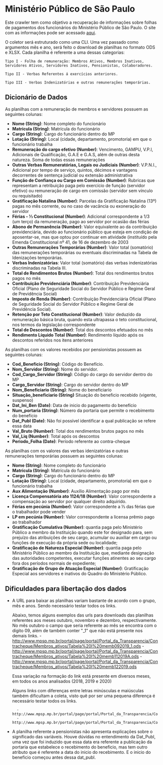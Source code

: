 # Ministério Público de São Paulo

Este crawler tem como objetivo a recuperação de informações sobre folhas de pagamentos dos funcionários do Ministério Público de São Paulo. O site com as informações pode ser acessado [aqui](http://www.mpsp.mp.br/portal/page/portal/Portal_da_Transparencia/Contracheque).

O coletor será estruturado como uma CLI. Uma vez passado como argumentos mês e ano, será feito o download de planilhas no formato ODS e XLSX. Cada planilha é referente a uma dessas categorias:

    Tipo I - Folha de remuneração: Membros Ativos, Membros Inativos, Servidores Ativos, Servidores Inativos, Pensionistas, Colaboradores.

    Tipo II - Verbas Referentes á exercícios anteriores.

    Tipo III - Verbas Indenizatórias e outras remunerações temporárias.

## Dicionário de Dados

As planilhas com a remuneração de membros e servidores possuem as seguintes colunas:   


- **Nome (String)**: Nome completo do funcionário
- **Matrícula (String)**: Matrícula do funcionário  
- **Cargo (String)**: Cargo do funcionário dentro do MP
- **Lotação (String)**: Local (cidade, departamento, promotoria) em que o funcionário trabalha
- **Remuneração do cargo efetivo (Number)**: Vencimento, GAMPU, V.P.I, Adicionais de Qualificação, G.A.E e G.A.S, além de outras desta natureza. Soma de todas essas remunerações
- **Outras Verbas Remuneratórias, Legais ou Judiciais (Number)**: V.P.N.I., Adicional por tempo de serviço, quintos, décimos e vantagens decorrentes de sentença judicial ou extensão administrativa
- **Função de Confiança ou Cargo em Comissão (Number)**: Rubricas que representam a retribuição paga pelo exercício de função (servidor efetivo) ou remuneração de cargo em comissão (servidor sem vínculo ou requisitado)
- **Gratificação Natalina (Number)**: Parcelas da Gratificação Natalina (13º) pagas no mês corrente, ou no caso de vacância ou exoneração do servidor
- **Férias - ⅓ Constitucional (Number)**: Adicional correspondente a 1/3 (um terço) da remuneração, pago ao servidor por ocasião das férias
- **Abono de Permanência (Number)**:  Valor equivalente ao da contribuição previdenciária, devido ao funcionário público que esteja em condição de aposentar-se, mas que optou por continuar em atividade (instituído pela Emenda Constitucional nº 41, de 16 de dezembro de 2003
- **Outras Remunerações Temporárias (Number)**: Valor total (somatório) das remunerações temporárias ou eventuais discriminadas na Tabela de Idenizações temporárias.
- **Verbas Indenizatórias**: Valor total (somatório) das verbas indenizatórias discriminadas na Tabela III.
- **Total de Rendimentos Brutos (Number)**: Total dos rendimentos brutos pagos no mês
- **Contribuição Previdenciária (Number)**: Contribuição Previdenciária Oficial (Plano de Seguridade Social do Servidor Público e Regime Geral de Previdência Social)
- **Imposto de Renda (Number)**: Contribuição Previdenciária Oficial (Plano de Seguridade Social do Servidor Público e Regime Geral de Previdência Social).
- **Retenção por Teto Constitucional (Number)**: Valor deduzido da remuneração básica bruta, quando esta ultrapassa o teto constitucional, nos termos da legislação correspondente
- **Total de Descontos (Number)**:  Total dos descontos efetuados no mês
- **Rendimento Líquido Total (Number)**: Rendimento líquido após os descontos referidos nos itens anteriores


As planilhas com os valores recebidos por pensionistas possuem as seguintes colunas:

- **Cod_Beneficio (String)**: Código do Benefício.
- **Nom_Servidor (String)**: Nome do servidor.
- **Cod_Cargo_Servidor (String)**: Código do cargo do servidor dentro do MP
- **Cargo_Servidor (String)**: Cargo do servidor dentro do MP
- **Nom_Beneficiario (String)**: Nome do beneficiario
- **Situação_beneficiario (String)** Situação do beneficio recebido (vigente, suspenso)
- **Dat_Ini_Ben (Date)**: Data de inicio do pagamento do benefício
- **Num_portaria (String)**: Número da portaria que permite o recebimento do benefício
- **Dat_Publ (Date)**: Não foi possível identificar a qual publicação se refere essa data
- **Val_Bruto (Number)**: Total dos rendimentos brutos pagos no mês
- **Val_Liq (Number)**: Total após os descontos
- **Periodo_Folha (Date)**: Período referente ao contra-cheque

As planilhas com os valores das verbas idenizatórias e outras remunerações temporárias possuem as seguintes colunas:

- **Nome (String)**: Nome completo do funcionário
- **Matrícula (String)**: Matrícula do funcionário  
- **Cargo (String)**: Cargo do funcionário dentro do MP
- **Lotação (String)**: Local (cidade, departamento, promotoria) em que o funcionário trabalha
- **Aux Alimentação (Number)**: Auxílio Alimentação pago por mês
- **Licença Compensatória ato 1124/18 (Number)**: Valor correspondente a compensação ao  servidor por qualquer direito adquirido.
- **Férias em pecúnia (Number)**: Valor correspondente a ⅓ das férias que o trabalhador pode vender 
- **LP em pecúnia (Number)**: Valor correspondente a licensa prêmio pago ao trabalhador
- **Gratificação Cumulativa (Number)**: quantia paga pelo Ministério Público a membro da Instituição quando este for designado para, sem prejuízo das atribuições de seu cargo, acumular ou auxiliar em cargo ou funções de execução da própria sede ou localidade;
- **Gratificação de Natureza Especial (Number)**: quantia paga pelo Ministério Público ao membro da Instituição que, mediante designação das autoridades competentes, executar funções atinentes ao seu cargo fora dos períodos normais de expediente;
- **Gratificação de Grupo de Atuação Especial (Number)**: Gratificação Especial aos servidores e inativos do Quadro do Ministério Público.
		 		
## Dificuldades para libertação dos dados

- A URL para baixar as planilhas variam bastante de acordo com o grupo, mês e anos. Sendo necessário testar todos os links.

    Abaixo, temos alguns exemplos das urls para downloads das planilhas referentes aos meses outubro, novembro e dezembro, respectivamente. No mês outubro o campo que seria referente ao mês se encontra com o dígito 09, além de também conter  "_1" que não está presente nos demais links.
        - http://www.mpsp.mp.br/portal/page/portal/Portal_da_Transparencia/Contracheque/Membros_ativos/Tabela%20I%20memb092019_1.ods
        - http://www.mpsp.mp.br/portal/page/portal/Portal_da_Transparencia/Contracheque/Membros_ativos/Tabela%20I%20memb112019A.ods
        - http://www.mpsp.mp.br/portal/page/portal/Portal_da_Transparencia/Contracheque/Membros_ativos/Tabela%20I%20memb122019.ods

    Essa variação na formação do link está presente em diversos meses, em todos os anos analisados (2018, 2019 e 2020)

    Alguns links com diferenças entre letras minúsculas e maiúsculas também dificultam a coleta, visto quê por ser uma pequena diferença é necessário testar todos os links.

        - http://www.mpsp.mp.br/portal/page/portal/Portal_da_Transparencia/Contracheque/Membros_ativos/Tabela%20I%20membros%20ativos%20ref0519.ods
        - http://www.mpsp.mp.br/portal/page/portal/Portal_da_Transparencia/Contracheque/Membros_ativos/Tabela%20I%20Membros%20Ativos%20ref0619.ods

- A planilha referente a pensionistas não apresenta explicações sobre o significado das variáveis. Houve dúvidas no entendimento da Dat_Publ, uma vez que foi induzido que essa data era referente a publicação da portaria que estabelece o recebimento do beneficio, mas tem outro atributo que é referente a data do inicio do recebimento. E o inicio do beneficio começou antes dessa dat_publ.
